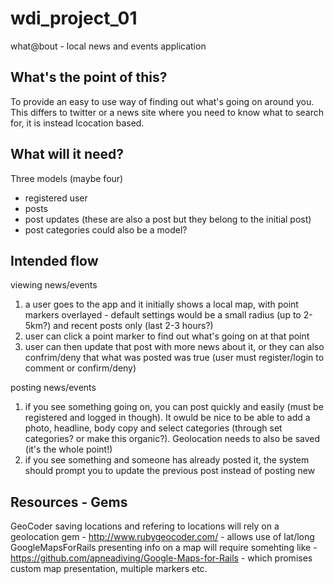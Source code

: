wdi_project_01
==============
what@bout - local news and events application

What's the point of this?
-------------------------
To provide an easy to use way of finding out what's going on around you. This differs to twitter or a news site where you need to know what to search for, it is instead lcocation based. 

What will it need?
------------------
Three models (maybe four)
- registered user
- posts
- post updates (these are also a post but they belong to the initial post)
- post categories could also be a model?

Intended flow
-------------
viewing news/events
1. a user goes to the app and it initially shows a local map, with point markers overlayed - default settings would be a small radius (up to 2-5km?) and recent posts only (last 2-3 hours?)
2. user can click a point marker to find out what's going on at that point
3. user can then update that post with more news about it, or they can also confrim/deny that what was posted was true (user must register/login to comment or confirm/deny)

posting news/events
1. if you see something going on, you can post quickly and easily (must be registered and logged in though). It owuld be nice to be able to add a photo, headline, body copy and select categories (through set categories? or make this organic?). Geolocation needs to also be saved (it's the whole point!)
2. if you see something and someone has already posted it, the system should prompt you to update the previous post instead of posting new

Resources - Gems
---------
GeoCoder
saving locations and refering to locations will rely on a geolocation gem - http://www.rubygeocoder.com/ - allows use of lat/long
GoogleMapsForRails
presenting info on a map will require somehting like - https://github.com/apneadiving/Google-Maps-for-Rails - which promises custom map presentation, multiple markers etc.


